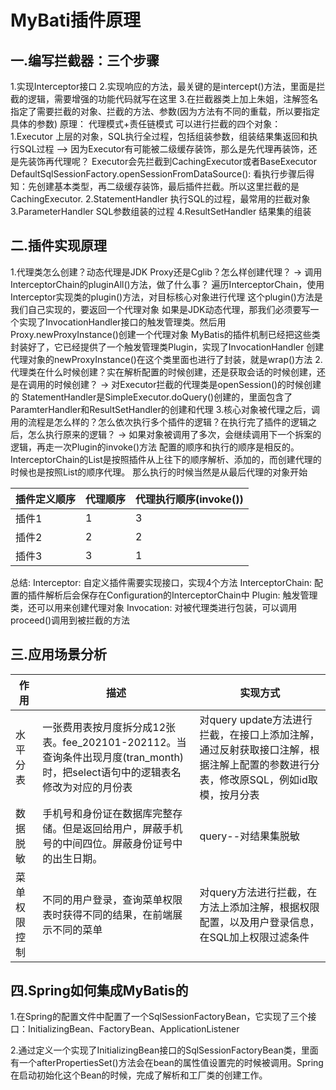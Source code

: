 # MyBati插件原理 

## 一.编写拦截器：三个步骤

 1.实现Interceptor接口
 2.实现响应的方法，最关键的是intercept()方法，里面是拦截的逻辑，需要增强的功能代码就写在这里
 3.在拦截器类上加上朱姐，注解签名指定了需要拦截的对象、拦截的方法、参数(因为方法有不同的重载，所以要指定具体的参数)
 原理：
 代理模式+责任链模式
 可以进行拦截的四个对象：
 1.Executor 上层的对象，SQL执行全过程，包括组装参数，组装结果集返回和执行SQL过程
 --> 因为Executor有可能被二级缓存装饰，那么是先代理再装饰，还是先装饰再代理呢？
 Executor会先拦截到CachingExecutor或者BaseExecutor
 DefaultSqlSessionFactory.openSessionFromDataSource():
 看执行步骤后得知：先创建基本类型，再二级缓存装饰，最后插件拦截。所以这里拦截的是CachingExecutor.
 2.StatementHandler 执行SQL的过程，最常用的拦截对象
 3.ParameterHandler SQL参数组装的过程
 4.ResultSetHandler 结果集的组装

##  二.插件实现原理

 1.代理类怎么创建？动态代理是JDK Proxy还是Cglib？怎么样创建代理？
 -> 调用InterceptorChain的pluginAll()方法，做了什么事？
 遍历InterceptorChain，使用Interceptor实现类的plugin()方法，对目标核心对象进行代理
 这个plugin()方法是我们自己实现的，要返回一个代理对象
 如果是JDK动态代理，那我们必须要写一个实现了InvocationHandler接口的触发管理类。然后用Proxy.newProxyInstance()创建一个代理对象
 MyBatis的插件机制已经把这些类封装好了，它已经提供了一个触发管理类Plugin，实现了InvocationHandler
 创建代理对象的newProxyInstance()在这个类里面也进行了封装，就是wrap()方法
 2.代理类在什么时候创建？实在解析配置的时候创建，还是获取会话的时候创建，还是在调用的时候创建？
 -> 对Executor拦截的代理类是openSession()的时候创建的
 StatementHandler是SimpleExecutor.doQuery()创建的，里面包含了ParamterHandler和ResultSetHandler的创建和代理
 3.核心对象被代理之后，调用的流程是怎么样的？怎么依次执行多个插件的逻辑？在执行完了插件的逻辑之后，怎么执行原来的逻辑？
 -> 如果对象被调用了多次，会继续调用下一个拆案的逻辑，再走一次Plugin的invoke()方法
 配置的顺序和执行的顺序是相反的。InterceptorChain的List是按照插件从上往下的顺序解析、添加的，而创建代理的时候也是按照List的顺序代理。
 那么执行的时候当然是从最后代理的对象开始

| 插件定义顺序 | 代理顺序 | 代理执行顺序(invoke()) |
| ------------ | -------- | ---------------------- |
| 插件1        | 1        | 3                      |
| 插件2        | 2        | 2                      |
| 插件3        | 3        | 1                      |

 总结:
 Interceptor: 自定义插件需要实现接口，实现4个方法
 InterceptorChain: 配置的插件解析后会保存在Configuration的InterceptorChain中
 Plugin: 触发管理类，还可以用来创建代理对象
 Invocation: 对被代理类进行包装，可以调用proceed()调用到被拦截的方法

## 三.应用场景分析

| 作用         | 描述                                                         | 实现方式                                                     |
| ------------ | ------------------------------------------------------------ | ------------------------------------------------------------ |
| 水平分表     | 一张费用表按月度拆分成12张表。fee_202101-202112。当查询条件出现月度(tran_month)时，把select语句中的逻辑表名修改为对应的月份表 | 对query update方法进行拦截，在接口上添加注解，通过反射获取接口注解，根据注解上配置的参数进行分表，修改原SQL，例如id取模，按月分表 |
| 数据脱敏     | 手机号和身份证在数据库完整存储。但是返回给用户，屏蔽手机号的中间四位。屏蔽身份证号中的出生日期。 | query--对结果集脱敏                                          |
| 菜单权限控制 | 不同的用户登录，查询菜单权限表时获得不同的结果，在前端展示不同的菜单 | 对query方法进行拦截，在方法上添加注解，根据权限配置，以及用户登录信息，在SQL加上权限过滤条件 |

## 四.Spring如何集成MyBatis的

1.在Spring的配置文件中配置了一个SqlSessionFactoryBean，它实现了三个接口：InitializingBean、FactoryBean、ApplicationListener

2.通过定义一个实现了InitializingBean接口的SqlSessionFactoryBean类，里面有一个afterPropertiesSet()方法会在bean的属性值设置完的时候被调用。Spring在启动初始化这个Bean的时候，完成了解析和工厂类的创建工作。